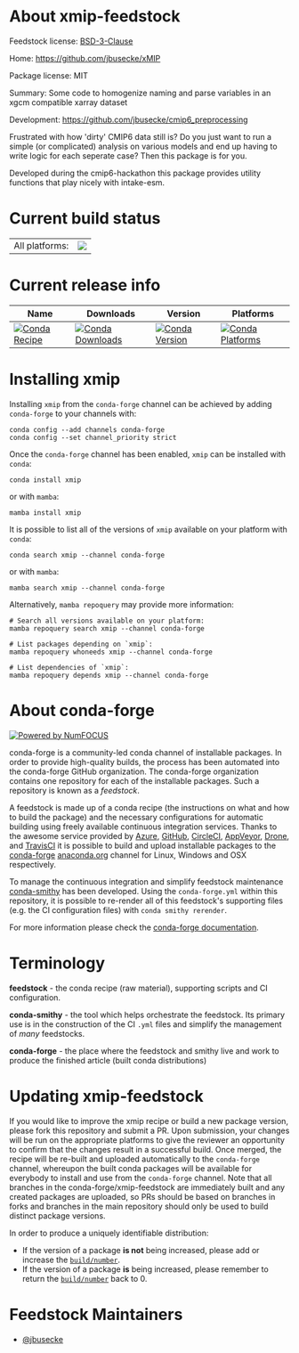 About xmip-feedstock
====================

Feedstock license: [BSD-3-Clause](https://github.com/conda-forge/cmip6_preprocessing-feedstock/blob/main/LICENSE.txt)

Home: https://github.com/jbusecke/xMIP

Package license: MIT

Summary: Some code to homogenize naming and parse variables in an xgcm compatible xarray dataset

Development: https://github.com/jbusecke/cmip6_preprocessing

Frustrated with how 'dirty' CMIP6 data still is? Do you just want to run a
simple (or complicated) analysis on various models and end up having to
write logic for each seperate case? Then this package is for you.

Developed during the cmip6-hackathon this package provides utility
functions that play nicely with intake-esm.


Current build status
====================


<table><tr><td>All platforms:</td>
    <td>
      <a href="https://dev.azure.com/conda-forge/feedstock-builds/_build/latest?definitionId=9169&branchName=main">
        <img src="https://dev.azure.com/conda-forge/feedstock-builds/_apis/build/status/cmip6_preprocessing-feedstock?branchName=main">
      </a>
    </td>
  </tr>
</table>

Current release info
====================

| Name | Downloads | Version | Platforms |
| --- | --- | --- | --- |
| [![Conda Recipe](https://img.shields.io/badge/recipe-xmip-green.svg)](https://anaconda.org/conda-forge/xmip) | [![Conda Downloads](https://img.shields.io/conda/dn/conda-forge/xmip.svg)](https://anaconda.org/conda-forge/xmip) | [![Conda Version](https://img.shields.io/conda/vn/conda-forge/xmip.svg)](https://anaconda.org/conda-forge/xmip) | [![Conda Platforms](https://img.shields.io/conda/pn/conda-forge/xmip.svg)](https://anaconda.org/conda-forge/xmip) |

Installing xmip
===============

Installing `xmip` from the `conda-forge` channel can be achieved by adding `conda-forge` to your channels with:

```
conda config --add channels conda-forge
conda config --set channel_priority strict
```

Once the `conda-forge` channel has been enabled, `xmip` can be installed with `conda`:

```
conda install xmip
```

or with `mamba`:

```
mamba install xmip
```

It is possible to list all of the versions of `xmip` available on your platform with `conda`:

```
conda search xmip --channel conda-forge
```

or with `mamba`:

```
mamba search xmip --channel conda-forge
```

Alternatively, `mamba repoquery` may provide more information:

```
# Search all versions available on your platform:
mamba repoquery search xmip --channel conda-forge

# List packages depending on `xmip`:
mamba repoquery whoneeds xmip --channel conda-forge

# List dependencies of `xmip`:
mamba repoquery depends xmip --channel conda-forge
```


About conda-forge
=================

[![Powered by
NumFOCUS](https://img.shields.io/badge/powered%20by-NumFOCUS-orange.svg?style=flat&colorA=E1523D&colorB=007D8A)](https://numfocus.org)

conda-forge is a community-led conda channel of installable packages.
In order to provide high-quality builds, the process has been automated into the
conda-forge GitHub organization. The conda-forge organization contains one repository
for each of the installable packages. Such a repository is known as a *feedstock*.

A feedstock is made up of a conda recipe (the instructions on what and how to build
the package) and the necessary configurations for automatic building using freely
available continuous integration services. Thanks to the awesome service provided by
[Azure](https://azure.microsoft.com/en-us/services/devops/), [GitHub](https://github.com/),
[CircleCI](https://circleci.com/), [AppVeyor](https://www.appveyor.com/),
[Drone](https://cloud.drone.io/welcome), and [TravisCI](https://travis-ci.com/)
it is possible to build and upload installable packages to the
[conda-forge](https://anaconda.org/conda-forge) [anaconda.org](https://anaconda.org/)
channel for Linux, Windows and OSX respectively.

To manage the continuous integration and simplify feedstock maintenance
[conda-smithy](https://github.com/conda-forge/conda-smithy) has been developed.
Using the ``conda-forge.yml`` within this repository, it is possible to re-render all of
this feedstock's supporting files (e.g. the CI configuration files) with ``conda smithy rerender``.

For more information please check the [conda-forge documentation](https://conda-forge.org/docs/).

Terminology
===========

**feedstock** - the conda recipe (raw material), supporting scripts and CI configuration.

**conda-smithy** - the tool which helps orchestrate the feedstock.
                   Its primary use is in the construction of the CI ``.yml`` files
                   and simplify the management of *many* feedstocks.

**conda-forge** - the place where the feedstock and smithy live and work to
                  produce the finished article (built conda distributions)


Updating xmip-feedstock
=======================

If you would like to improve the xmip recipe or build a new
package version, please fork this repository and submit a PR. Upon submission,
your changes will be run on the appropriate platforms to give the reviewer an
opportunity to confirm that the changes result in a successful build. Once
merged, the recipe will be re-built and uploaded automatically to the
`conda-forge` channel, whereupon the built conda packages will be available for
everybody to install and use from the `conda-forge` channel.
Note that all branches in the conda-forge/xmip-feedstock are
immediately built and any created packages are uploaded, so PRs should be based
on branches in forks and branches in the main repository should only be used to
build distinct package versions.

In order to produce a uniquely identifiable distribution:
 * If the version of a package **is not** being increased, please add or increase
   the [``build/number``](https://docs.conda.io/projects/conda-build/en/latest/resources/define-metadata.html#build-number-and-string).
 * If the version of a package **is** being increased, please remember to return
   the [``build/number``](https://docs.conda.io/projects/conda-build/en/latest/resources/define-metadata.html#build-number-and-string)
   back to 0.

Feedstock Maintainers
=====================

* [@jbusecke](https://github.com/jbusecke/)

